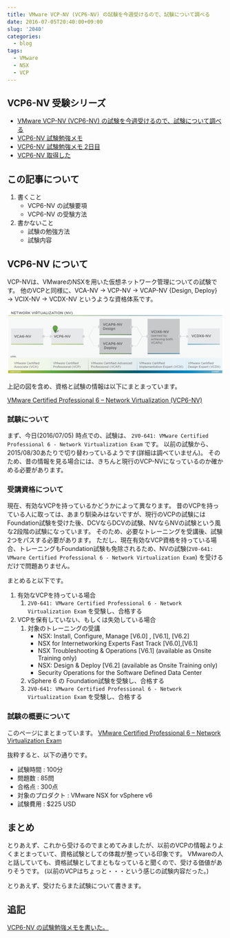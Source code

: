 ```yaml
---
title: VMware VCP-NV (VCP6-NV) の試験を今週受けるので、試験について調べる
date: 2016-07-05T20:40:00+09:00
slug: '2040'
categories:
  - blog
tags:
  - VMware
  - NSX
  - VCP
---
```



## VCP6-NV 受験シリーズ

+ [VMware VCP-NV (VCP6-NV) の試験を今週受けるので、試験について調べる]({filename}/diary/2016/20160705_vmware_vcp_nv.md)
+ [VCP6-NV 試験勉強メモ]({filename}/diary/2016/20160705_vmware_vcp_nv_study.md)
+ [VCP6-NV 試験勉強メモ 2日目]({filename}/diary/2016/20160705_vmware_vcp_nv_study_2.md)
+ [VCP6-NV 取得した]({filename}/diary/2016/20160705_vmware_vcp_nv_study_result.md)

## この記事について

1. 書くこと
    - VCP6-NV の試験要項
    - VCP6-NV の受験方法
2. 書かないこと
    - 試験の勉強方法
    - 試験内容

## VCP6-NV について

VCP-NVは、VMwareのNSXを用いた仮想ネットワーク管理についての試験です。
他のVCPと同様に、VCA-NV → VCP-NV → VCAP-NV {Design, Deploy} → VCIX-NV → VCDX-NV というような資格体系です。

![](/images/2016/vmware_vcp/VCP6-NV.png)

上記の図を含め、資格と試験の情報は以下にまとまっています。

[VMware Certified Professional 6 – Network Virtualization (VCP6-NV)](https://mylearn.vmware.com/mgrReg/plan.cfm?plan=64294&ui=www_cert)

### 試験について

まず、今日(2016/07/05) 時点での、試験は、 `2V0-641: VMware Certified Professional 6 - Network Virtualization Exam` です。
以前の試験から、2015/08/30あたりで切り替わっているようです(詳細は調べていません)。
そのため、昔の情報を見る場合には、きちんと現行のVCP-NVになっているのか確かめる必要があります。

### 受講資格について

現在、有効なVCPを持っているかどうかによって異なります。
昔のVCPを持っている人に取っては、あまり馴染みはないですが、現行のVCPの試験には Foundation試験を受けた後、DCVならDCVの試験、NVならNVの試験という風な2段階の試験になっています。
そのため、必要なトレーニングを受講後、試験2つをパスする必要があります。
ただし、現在有効なVCP資格を持っている場合、トレーニングもFoundation試験も免除されるため、NVの試験(`2V0-641: VMware Certified Professional 6 - Network Virtualization Exam`) を受けるだけで問題ありません。

まとめると以下です。

1. 有効なVCPを持っている場合
    1. `2V0-641: VMware Certified Professional 6 - Network Virtualization Exam` を受験し、合格する
2. VCPを保有していない、もしくは失効している場合
    1. 対象のトレーニングの受講
        - NSX: Install, Configure, Manage [V6.0] , [V6.1], [V6.2]
        - NSX for Internetworking Experts Fast Track [V6.0],[V6.1]
        - NSX Troubleshooting & Operations [V6.1] (available as Onsite Training only)
        - NSX: Design & Deploy [V6.2] (available as Onsite Training only)
        - Security Operations for the Software Defined Data Center
    2. vSphere 6 の Foundation試験を受験し、合格する
    3. `2V0-641: VMware Certified Professional 6 - Network Virtualization Exam` を受験し、合格する

### 試験の概要について

このページにまとまっています。
[VMware Certified Professional 6 – Network Virtualization Exam](https://mylearn.vmware.com/mgrReg/plan.cfm?plan=64297&ui=www_cert)

抜粋すると、以下の通りです。

- 試験時間 : 100分
- 問題数 : 85問
- 合格点 : 300点
- 対象のプロダクト : VMware NSX for vSphere v6
- 試験費用 : $225 USD

## まとめ

とりあえず、これから受けるのでまとめてみましたが、以前のVCPの情報よりよくまとまっていて、資格試験としての体裁が整っている印象です。
VMwareの人と話していても、資格試験としてまともなっていると聞くので、受ける価値がありそうです。
(以前のVCPはちょっと・・・という感じの試験内容だった。)

とりあえず、受けたらまた試験について書きます。

## 追記
[VCP6-NV の試験勉強メモを書いた。](/blog/2016/07/05/2121.html)
